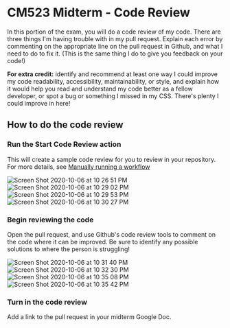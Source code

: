 # CM523 Midterm - Code Review

In this portion of the exam, you will do a code review of my code. There are three things I'm having trouble with in my pull request. Explain each error by commenting on the appropriate line on the pull request in Github, and what I need to do to fix it. (This is the same thing I do to give you feedback on your code!)

**For extra credit:** identify and recommend at least one way I could improve my code readability, accessibility, maintainability, or style, and explain how it would help you read and understand my code better as a fellow developer, or spot a bug or something I missed in my CSS. There's plenty I could improve in here!

## How to do the code review

### Run the Start Code Review action

This will create a sample code review for you to review in your repository. For more details, see [Manually running a workflow](https://docs.github.com/en/free-pro-team@latest/actions/managing-workflow-runs/manually-running-a-workflow)

![Screen Shot 2020-10-06 at 10 26 51 PM](https://user-images.githubusercontent.com/1828613/95281124-72097780-0824-11eb-8c5f-af7845f75110.png)
![Screen Shot 2020-10-06 at 10 29 02 PM](https://user-images.githubusercontent.com/1828613/95281191-936a6380-0824-11eb-8fac-7cbfc9836ced.png)
![Screen Shot 2020-10-06 at 10 29 53 PM](https://user-images.githubusercontent.com/1828613/95281201-99f8db00-0824-11eb-9b2b-55a4dbdff5cd.png)
![Screen Shot 2020-10-06 at 10 30 27 PM](https://user-images.githubusercontent.com/1828613/95281220-a2511600-0824-11eb-89fd-168edaf9b4a6.png)

### Begin reviewing the code

Open the pull request, and use Github's code review tools to comment on the code where it can be improved. Be sure to identify any possible solutions to where the person is struggling!

![Screen Shot 2020-10-06 at 10 31 40 PM](https://user-images.githubusercontent.com/1828613/95281275-c01e7b00-0824-11eb-8e74-efd779753abd.png)
![Screen Shot 2020-10-06 at 10 32 30 PM](https://user-images.githubusercontent.com/1828613/95281317-d9272c00-0824-11eb-95c9-a03d42a90f21.png)
![Screen Shot 2020-10-06 at 10 35 08 PM](https://user-images.githubusercontent.com/1828613/95281326-df1d0d00-0824-11eb-82f4-d3da568a847f.png)
![Screen Shot 2020-10-06 at 10 35 42 PM](https://user-images.githubusercontent.com/1828613/95281338-e5ab8480-0824-11eb-8131-ba8b589aa5f1.png)

### Turn in the code review

Add a link to the pull request in your midterm Google Doc.
